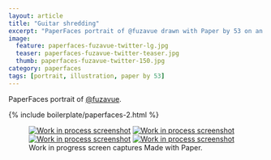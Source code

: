 ```yaml
---
layout: article
title: "Guitar shredding"
excerpt: "PaperFaces portrait of @fuzavue drawn with Paper by 53 on an iPad."
image: 
  feature: paperfaces-fuzavue-twitter-lg.jpg
  teaser: paperfaces-fuzavue-twitter-teaser.jpg
  thumb: paperfaces-fuzavue-twitter-150.jpg
category: paperfaces
tags: [portrait, illustration, paper by 53]
---
```


PaperFaces portrait of [@fuzavue](http://twitter.com/fuzavue).

{% include boilerplate/paperfaces-2.html %}

<figure class="third">
	<a href="{{ site.url }}/images/paperfaces-fuzavue-process-1-lg.jpg"><img src="{{ site.url }}/images/paperfaces-fuzavue-process-1-600.jpg" alt="Work in process screenshot"></a>
	<a href="{{ site.url }}/images/paperfaces-fuzavue-process-2-lg.jpg"><img src="{{ site.url }}/images/paperfaces-fuzavue-process-2-600.jpg" alt="Work in process screenshot"></a>
	<a href="{{ site.url }}/images/paperfaces-fuzavue-process-3-lg.jpg"><img src="{{ site.url }}/images/paperfaces-fuzavue-process-3-600.jpg" alt="Work in process screenshot"></a>
	<a href="{{ site.url }}/images/paperfaces-fuzavue-process-4-lg.jpg"><img src="{{ site.url }}/images/paperfaces-fuzavue-process-4-600.jpg" alt="Work in process screenshot"></a>
	<figcaption>Work in progress screen captures Made with Paper.</figcaption>
</figure>